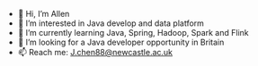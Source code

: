 - 👋 Hi, I’m Allen
- 👀 I’m interested in Java develop and data platform
- 🌱 I’m currently learning Java, Spring, Hadoop, Spark and Flink
- 💞️ I’m looking for a Java developer opportunity in Britain
- 📫 Reach me: J.chen88@newcastle.ac.uk

<!---
AllenChen97/AllenChen97 is a ✨ special ✨ repository because its `README.md` (this file) appears on your GitHub profile.
You can click the Preview link to take a look at your changes.
--->
